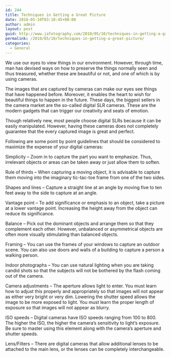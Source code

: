 ```yaml
---
id: 244
title: Techniques in Getting a Great Picture
date: 2010-05-10T03:10:45+00:00
author: admin
layout: post
guid: http://www.jafotography.com/2010/05/10/techniques-in-getting-a-great-picture/
permalink: /2010/05/10/techniques-in-getting-a-great-picture/
categories:
  - General
---
```

We use our eyes to view things in our environment. However, through time, man has devised ways on how to preserve the things normally seen and thus treasured, whether these are beautiful or not, and one of which is by using cameras.

The images that are captured by cameras can make our eyes see things that have happened before. Moreover, it enables the heart to wish for beautiful things to happen in the future. These days, the biggest sellers in the camera market are the so-called digital SLR cameras. These are the modern gadgets that can trigger our creativity and seats of emotion.

Though relatively new, most people choose digital SLRs because it can be easily manipulated. However, having these cameras does not completely guarantee that the every captured image is great and perfect.

Following are some point by point guidelines that should be considered to maximize the expense of your digital cameras:

Simplicity &#8211; Zoom in to capture the part you want to emphasize. Thus, irrelevant objects or areas can be taken away or just allow them to soften.

Rule of thirds &#8211; When capturing a moving object, it is advisable to capture them moving into the imaginary tic-tac-toe frame from one of the two sides.

Shapes and lines &#8211; Capture a straight line at an angle by moving five to ten feet away to the side to capture at an angle. 

Vantage point &#8211; To add significance or emphasis to an object, take a picture at a lower vantage point. Increasing the height away from the object can reduce its significance.

Balance &#8211; Pick out the dominant objects and arrange them so that they complement each other. However, unbalanced or asymmetrical objects are often more visually stimulating than balanced objects.

Framing &#8211; You can use the frames of your windows to capture an outdoor scene. You can also use doors and walls of a building to capture a person a walking person.

Indoor photographs &#8211; You can use natural lighting when you are taking candid shots so that the subjects will not be bothered by the flash coming out of the camera.

Camera adjustments &#8211; The aperture allows light to enter. You must learn how to adjust this properly and appropriately so that images will not appear as either very bright or very dim. Lowering the shutter speed allows the image to be more exposed to light. You must learn the proper length of exposure so that images will not appear as blurry.

ISO speeds &#8211; Digital cameras have ISO speeds ranging from 100 to 800. The higher the ISO, the higher the camera’s sensitivity to light’s exposure. Be sure to master using this element along with the camera’s aperture and shutter speeds. 

Lens/Filters &#8211; There are digital cameras that allow additional lenses to be attached to the main lens, or the lenses can be completely interchangeable.